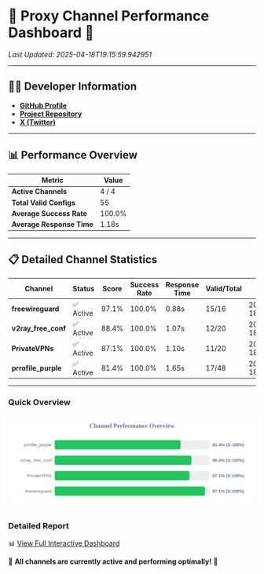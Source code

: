 # 🌟 Proxy Channel Performance Dashboard 🌟

_Last Updated: 2025-04-18T19:15:59.942951_

---

## 👩‍💻 Developer Information

- **[GitHub Profile](https://github.com/4n0nymou3)**  
- **[Project Repository](https://github.com/4n0nymou3/multi-proxy-config-fetcher)**  
- **[X (Twitter)](https://x.com/4n0nymou3)**  

---

## 📊 Performance Overview

| Metric                | Value       |
|-----------------------|-------------|
| **Active Channels**   | 4 / 4       |
| **Total Valid Configs** | 55          |
| **Average Success Rate** | 100.0%      |
| **Average Response Time** | 1.18s       |

---

## 📋 Detailed Channel Statistics

| Channel          | Status     | Score  | Success Rate | Response Time | Valid/Total | Last Success               |
|------------------|------------|--------|--------------|---------------|-------------|----------------------------|
| **freewireguard**  | ✅ Active  | 97.1%  | 100.0% | 0.88s         | 15/16       | 2025-04-18T19:15:59.941143 |
| **v2ray_free_conf**  | ✅ Active  | 88.4%  | 100.0% | 1.07s         | 12/20       | 2025-04-18T19:15:57.894965 |
| **PrivateVPNs**  | ✅ Active  | 87.1%  | 100.0% | 1.10s         | 11/20       | 2025-04-18T19:15:59.028749 |
| **prrofile_purple**  | ✅ Active  | 81.4%  | 100.0% | 1.65s         | 17/48       | 2025-04-18T19:15:56.751841 |

---

### Quick Overview
<div align="center">
  <a href="https://raw.githubusercontent.com/nullluser/NullRepo/refs/heads/main/assets/channel_stats_chart.svg">
    <img src="https://raw.githubusercontent.com/nullluser/NullRepo/refs/heads/main/assets/channel_stats_chart.svg" alt="Source Performance Statistics" width="800">
  </a>
</div>

### Detailed Report
📊 [View Full Interactive Dashboard](https://htmlpreview.github.io/?https://github.com/nullluser/NullRepo/blob/main/assets/performance_report.html)

🎉 **All channels are currently active and performing optimally!** 🎉
